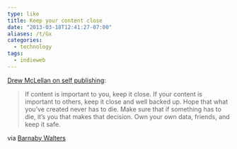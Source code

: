```yaml
---
type: like
title: Keep your content close
date: "2013-03-18T12:41:27-07:00"
aliases: /t/Gx
categories:
  - technology
tags:
  - indieweb
---
```


<a href="http://allinthehead.com/retro/365/ideas-of-march-2013" class="u-like-of">Drew McLellan on self publishing</a>:

> If content is important to you, keep it close. If your content is important to others, keep it close and well backed up. Hope that what you’ve created never has to die. Make sure that if something has to die, it’s you that makes that decision. Own your own data, friends, and keep it safe.

via [Barnaby Walters](http://waterpigs.co.uk/notes/1126/)
